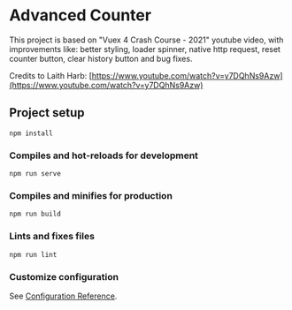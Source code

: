 # Advanced Counter

This project is based on "Vuex 4 Crash Course - 2021" youtube video, with improvements like: better styling, loader
spinner, native http request, reset counter button, clear history button and bug fixes.

Credits to Laith Harb: [https://www.youtube.com/watch?v=y7DQhNs9Azw](https://www.youtube.com/watch?v=y7DQhNs9Azw)

## Project setup

```
npm install
```

### Compiles and hot-reloads for development

```
npm run serve
```

### Compiles and minifies for production

```
npm run build
```

### Lints and fixes files

```
npm run lint
```

### Customize configuration

See [Configuration Reference](https://cli.vuejs.org/config/).
